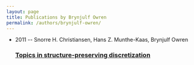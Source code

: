 ```yaml
---
layout: page
title: Publications by Brynjulf Owren
permalink: /authors/brynjulf-owren/
---
```


<ul class="post-list">
<li><span class='post-meta'>2011 -- Snorre H. Christiansen, Hans Z. Munthe-Kaas, Brynjulf Owren</span><h3><a class='post-link' href='../../topics-in-structure-preserving-discretization'>Topics in structure-preserving discretization</a></h3></li>

</ul>

